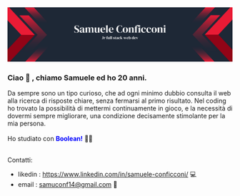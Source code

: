 <img src="./Web developing.png">

<h3>Ciao 👋 , chiamo Samuele ed ho 20 anni.</h3> Da sempre sono un tipo curioso, che ad ogni minimo dubbio consulta il web alla ricerca di risposte chiare, senza fermarsi al primo risultato. Nel coding ho trovato la possibilità di mettermi continuamente in gioco, e la necessità di dovermi sempre migliorare, una condizione decisamente stimolante per la mia persona.
<br>
<br>
Ho studiato con <strong style="color:blue; display:inline;">Boolean!</strong> 📘💙
<br>
<br>

Contatti:
 - likedin : https://www.linkedin.com/in/samuele-conficconi/ 💻
 - email : samuconf14@gmail.com 📧

